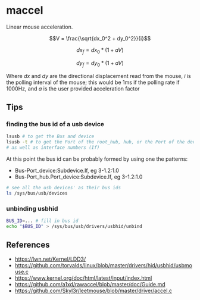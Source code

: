 # maccel

Linear mouse acceleration.

$$V = \frac{\sqrt{dx_0^2 + dy_0^2}}{i}$$

$$dx_f = dx_0 * (1 + aV)$$

$$dy_f = dy_0 * (1 + aV)$$

Where $dx$ and $dy$ are the directional displacement read from the mouse,
$i$ is the polling interval of the mouse; this would be 1ms if the polling rate if 1000Hz,
and $a$ is the user provided
acceleration factor

## Tips

### finding the bus id of a usb device

```sh
lsusb # to get the Bus and device
lsusb -t # to get the Port of the root_hub, hub, or the Port of the device within that hub
# as well as interface numbers (If)
```

At this point the bus id can be probably formed by using one the patterns:

- Bus-Port_device:Subdevice.If, eg 3-1.2:1.0
- Bus-Port_hub.Port_device:Subdevice.If, eg 3-1.2:1.0

```sh
# see all the usb devices' as their bus ids
ls /sys/bus/usb/devices
```

### unbinding usbhid

```sh
BUS_ID=... # fill in bus id
echo "$BUS_ID" > /sys/bus/usb/drivers/usbhid/unbind
```

## References

- https://lwn.net/Kernel/LDD3/
- https://github.com/torvalds/linux/blob/master/drivers/hid/usbhid/usbmouse.c
- https://www.kernel.org/doc/html/latest/input/index.html
- https://github.com/a1xd/rawaccel/blob/master/doc/Guide.md
- https://github.com/Skyl3r/leetmouse/blob/master/driver/accel.c
